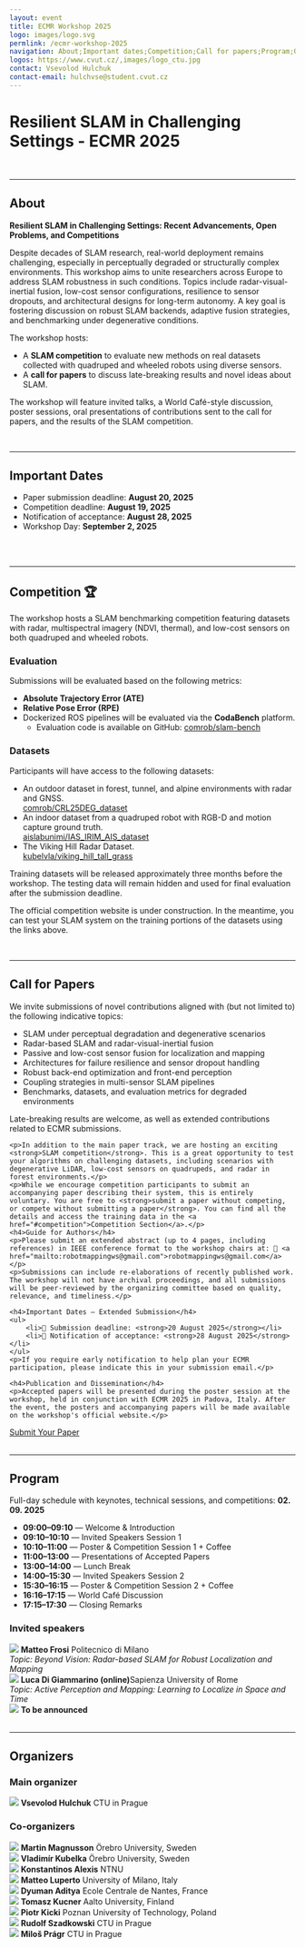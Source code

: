 ```yaml
---
layout: event
title: ECMR Workshop 2025
logo: images/logo.svg
permlink: /ecmr-workshop-2025
navigation: About;Important dates;Competition;Call for papers;Program;Organizers
logos: https://www.cvut.cz/,images/logo_ctu.jpg
contact: Vsevolod Hulchuk
contact-email: hulchvse@student.cvut.cz
---
```

<h1>Resilient SLAM in Challenging Settings - ECMR 2025</h1>

<br/>
<hr>

<h2 id="about">About</h2>
<div class="section-intro">
    <strong>Resilient SLAM in Challenging Settings: Recent Advancements, Open Problems, and Competitions</strong>
    <p>Despite decades of SLAM research, real-world deployment remains challenging, especially in perceptually degraded or structurally complex environments. This workshop aims to unite researchers across Europe to address SLAM robustness in such conditions. Topics include radar-visual-inertial fusion, low-cost sensor configurations, resilience to sensor dropouts, and architectural designs for long-term autonomy. A key goal is fostering discussion on robust SLAM backends, adaptive fusion strategies, and benchmarking under degenerative conditions.</p>
    <p>The workshop hosts:</p>
    <ul>
        <li>A <strong>SLAM competition</strong> to evaluate new methods on real datasets collected with quadruped and wheeled robots using diverse sensors.</li>
        <li>A <strong>call for papers</strong> to discuss late-breaking results and novel ideas about SLAM.</li>
    </ul>
    <p>The workshop will feature invited talks, a World Café-style discussion, poster sessions, oral presentations of contributions sent to the call for papers, and the results of the SLAM competition.</p>
</div>

<br/>
<hr>

<h2 id="important-dates">Important Dates</h2>
<div class="section-intro">
    <ul class="date-list">
        <li>
            <span class="date-label">Paper submission deadline:</span>
            <span class="date-value"><strong>August 20, 2025</strong></span>
        </li>
        <li>
            <span class="date-label">Competition deadline:</span>
            <span class="date-value"><strong>August 19, 2025</strong></span>
        </li>
        <li>
            <span class="date-label">Notification of acceptance:</span>
            <span class="date-value"><strong>August 28, 2025</strong></span>
        </li>
        <li>
            <span class="date-label">Workshop Day:</span>
            <span class="date-value"><strong>September 2, 2025</strong></span>
        </li>
    </ul>
</div>
<br/>

<br/>
<hr>

<h2 id="competition">Competition 🏆</h2>
<div class="section-intro">
<p>The workshop hosts a SLAM benchmarking competition featuring datasets with radar, multispectral imagery (NDVI, thermal), and low-cost sensors on both quadruped and wheeled robots.</p>

<h3>Evaluation</h3>
<p>Submissions will be evaluated based on the following metrics:</p>
<ul>
    <li><strong>Absolute Trajectory Error (ATE)</strong></li>
    <li><strong>Relative Pose Error (RPE)</strong></li>
    <li>Dockerized ROS pipelines will be evaluated via the <strong>CodaBench</strong> platform.
        <ul>
            <li>
                Evaluation code is available on GitHub: <a href="https://github.com/comrob/slam-bench">comrob/slam-bench</a>
            </li>
        </ul>
    </li>
</ul>

<h3>Datasets</h3>
<p>Participants will have access to the following datasets:</p>
<ul>
<li>An outdoor dataset in forest, tunnel, and alpine environments with radar and GNSS.<br/> 
    <a href="https://github.com/comrob/CRL25DEG_dataset">comrob/CRL25DEG_dataset</a>
</li>
<li>An indoor dataset from a quadruped robot with RGB-D and motion capture ground truth.<br/>
    <a href="https://github.com/aislabunimi/IAS_IRIM_AIS_dataset">aislabunimi/IAS_IRIM_AIS_dataset</a>
</li>
<li>The Viking Hill Radar Dataset.<br/>
    <a href="https://github.com/kubelvla/viking_hill_tall_grass">kubelvla/viking_hill_tall_grass</a>
</li>
</ul>

<p>Training datasets will be released approximately three months before the workshop. The testing data will remain hidden and used for final evaluation after the submission deadline.</p>
<p>The official competition website is under construction. In the meantime, you can test your SLAM system on the training portions of the datasets using the links above.</p>
</div>

<br/>
<hr>

<h2 id="call-for-papers">Call for Papers</h2>
<div class="section-intro">
    <p>We invite submissions of novel contributions aligned with (but not limited to) the following indicative topics:</p>
    <ul>
        <li>SLAM under perceptual degradation and degenerative scenarios</li>
        <li>Radar-based SLAM and radar-visual-inertial fusion</li>
        <li>Passive and low-cost sensor fusion for localization and mapping</li>
        <li>Architectures for failure resilience and sensor dropout handling</li>
        <li>Robust back-end optimization and front-end perception</li>
        <li>Coupling strategies in multi-sensor SLAM pipelines</li>
        <li>Benchmarks, datasets, and evaluation metrics for degraded environments</li>
    </ul>
    <p>Late-breaking results are welcome, as well as extended contributions related to ECMR submissions.</p>
    
    <p>In addition to the main paper track, we are hosting an exciting <strong>SLAM competition</strong>. This is a great opportunity to test your algorithms on challenging datasets, including scenarios with degenerative LiDAR, low-cost sensors on quadrupeds, and radar in forest environments.</p>
    <p>While we encourage competition participants to submit an accompanying paper describing their system, this is entirely voluntary. You are free to <strong>submit a paper without competing, or compete without submitting a paper</strong>. You can find all the details and access the training data in the <a href="#competition">Competition Section</a>.</p>
    <h4>Guide for Authors</h4>
    <p>Please submit an extended abstract (up to 4 pages, including references) in IEEE conference format to the workshop chairs at: 📧 <a href="mailto:robotmappingws@gmail.com">robotmappingws@gmail.com</a></p>
    <p>Submissions can include re-elaborations of recently published work. The workshop will not have archival proceedings, and all submissions will be peer-reviewed by the organizing committee based on quality, relevance, and timeliness.</p>

    <h4>Important Dates – Extended Submission</h4>
    <ul>
        <li>📅 Submission deadline: <strong>20 August 2025</strong></li>
        <li>📩 Notification of acceptance: <strong>28 August 2025</strong></li>
    </ul>
    <p>If you require early notification to help plan your ECMR participation, please indicate this in your submission email.</p>

    <h4>Publication and Dissemination</h4>
    <p>Accepted papers will be presented during the poster session at the workshop, held in conjunction with ECMR 2025 in Padova, Italy. After the event, the posters and accompanying papers will be made available on the workshop's official website.</p>
</div>

<div class="cta-button-wrapper">
    <a href="mailto:robotmappingws@gmail.com?subject=ECMR Workshop 2025 - Submission" class="cta-button">
        Submit Your Paper
    </a>
</div>

<br/>
<hr>

<h2 id="program">Program</h2>
<div class="section-intro">
<p>Full-day schedule with keynotes, technical sessions, and competitions: <strong>02. 09. 2025</strong></p>
<ul>
<li><strong>09:00–09:10</strong> — Welcome & Introduction</li>
<li><strong>09:10–10:10</strong> — Invited Speakers Session 1</li>
<li><strong>10:10–11:00</strong> — Poster & Competition Session 1 + Coffee</li>
<li><strong>11:00–13:00</strong> — Presentations of Accepted Papers</li>
<li><strong>13:00–14:00</strong> — Lunch Break</li>
<li><strong>14:00–15:30</strong> — Invited Speakers Session 2</li>
<li><strong>15:30–16:15</strong> — Poster & Competition Session 2 + Coffee</li>
<li><strong>16:16–17:15</strong> — World Café Discussion</li>
<li><strong>17:15–17:30</strong> — Closing Remarks</li>
</ul>
</div>

<h3>Invited speakers</h3>
<div class="image-info-grid small">
    <div class="image-info-card">
        <img src="{{ 'https://airlab.deib.polimi.it/wp-content/uploads/2025/05/MatteoFrosi.png' | absolute_url }}">                
        <strong>Matteo Frosi</strong> Politecnico di Milano<br>
        <i>Topic: Beyond Vision: Radar-based SLAM for Robust Localization and Mapping</i>
    </div>
    <div class="image-info-card">
        <img src="{{ 'https://media.licdn.com/dms/image/v2/D4E03AQGpPqYM_m7Blg/profile-displayphoto-shrink_800_800/B4EZWBYSjmHUAc-/0/1741632385313?e=1756944000&v=beta&t=AJks70QtbTCRZt54pP9Lc2FlsAFVwx3FdoPGujWXrPg' | absolute_url }}">                
        <strong>Luca Di Giammarino (online)</strong>Sapienza University of Rome<br>
        <i>Topic: Active Perception and Mapping: Learning to Localize in  Space and Time</i>
    </div>
    <div class="image-info-card">
        <img src="{{ 'images/placeholder.jpg' | absolute_url }}">                
        <strong>To be announced</strong>
    </div>
</div>

<br/>
<hr>

<h2 id="organizers">Organizers</h2>

<h3>Main organizer</h3>
<div class="image-info-grid">
    <div class="image-info-card">
        <img src="{{ 'https://media.licdn.com/dms/image/v2/D4E03AQE5MzRZjq0poQ/profile-displayphoto-shrink_800_800/B4EZR1EgpCHMAg-/0/1737130904524?e=1756339200&v=beta&t=qO6kKkLkiYI-hRuQ-_dbHWKujQ8G5imRT7r8Unh5Ljw' | absolute_url }}">                
        <strong>Vsevolod Hulchuk</strong>
CTU in Prague
    </div>
</div>

<h3>Co-organizers</h3>
<div class="image-info-grid small">
    <div class="image-info-card">
        <img src="{{ 'https://d2gjqh9j26unp0.cloudfront.net/profilepic/d060e44c62b00db17a5c2c49df3c7790' | absolute_url }}">                
        <strong>Martin Magnusson</strong> 
Örebro University, Sweden
    </div>
    <div class="image-info-card">
        <img src="{{ 'https://intranet.fel.cvut.cz/cz/vv/doktorandi/success-stories/kubelka-vladimir.jpg' | absolute_url }}">                
        <strong>Vladimír Kubelka</strong> 
Örebro University, Sweden
    </div>
    <div class="image-info-card">
        <img src="{{ 'https://backends.it.ntnu.no/user-profile-service/rest/files/9f9c50f3-1be4-3823-a318-e8e53ab77d85' | absolute_url }}">                
        <strong>Konstantinos Alexis</strong> NTNU
    </div>
    <div class="image-info-card">
        <img src="{{ 'https://apps.unimi.it/ws/chiedove/media/image/matteo_luperto' | absolute_url }}">                
        <strong>Matteo Luperto</strong> 
University of Milano, Italy
    </div>
    <div class="image-info-card">
        <img src="{{ 'https://dyumanaditya.github.io/assets/img/prof_pic_square.jpg' | absolute_url }}">                
        <strong>Dyuman Aditya</strong> 
Ecole Centrale de Nantes, France
    </div>
    <div class="image-info-card">
        <img src="{{ 'https://acris.aalto.fi/ws/portalfiles/portal/76318204/Aalto_University_Professor_Tomasz_Kucner_02_11_2021_by_Jaakko_Kahilaniemi_2_Croped_Shrinked.jpg' | absolute_url }}">                
        <strong>Tomasz Kucner</strong> 
Aalto University, Finland
    </div>
    <div class="image-info-card">
        <img src="{{ 'https://media.licdn.com/dms/image/v2/C5603AQEQNmWXEiw2xg/profile-displayphoto-shrink_200_200/profile-displayphoto-shrink_200_200/0/1575420051107?e=2147483647&v=beta&t=2GYNTpoL-0PcFxd1f58ebz0JF_9MRFNVfmlFM9aLnno' | absolute_url }}">                
        <strong>Piotr Kicki</strong> 
Poznan University of Technology, Poland
    </div>
    <div class="image-info-card">
        <img src="{{ 'https://loop.frontiersin.org/images/profile/1009756/203' | absolute_url }}">                
        <strong>Rudolf Szadkowski</strong> 
CTU in Prague
    </div>
    <div class="image-info-card">
        <img src="{{ 'https://assets.zyrosite.com/cdn-cgi/image/format=auto,w=400,h=436,fit=crop,trim=97.2;0;493.2;0/mk30aZBrbGhJDjV5/milos_pragr_960-mv09EaQxO9hkX858.jpg' | absolute_url }}">                
        <strong>Miloš Prágr</strong> 
CTU in Prague
    </div>
</div>

